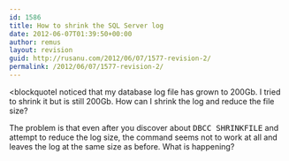 ```yaml
---
id: 1586
title: How to shrink the SQL Server log
date: 2012-06-07T01:39:50+00:00
author: remus
layout: revision
guid: http://rusanu.com/2012/06/07/1577-revision-2/
permalink: /2012/06/07/1577-revision-2/
---
```

<blockquoteI noticed that my database log file has grown to 200Gb. I tried to shrink it but is still 200Gb. How can I shrink the log and reduce the file size?</blockquote> 

The problem is that even after you discover about <tt>DBCC SHRINKFILE</tt> and attempt to reduce the log size, the command seems not to work at all and leaves the log at the same size as before. What is happening?</p>